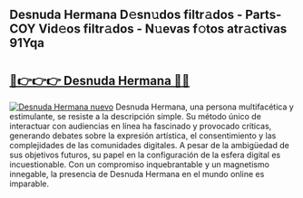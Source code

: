 ## Desnuda Hermana D𝚎sn𝚞dos filtr𝚊dos - Parts-COY Vid𝚎os filtr𝚊dos - N𝚞evas f𝚘tos atr𝚊ctivas 91Yqa

# <h2><a href="http://mb2e9dg.tromn.icu/?c=Desnuda+Hermana">🔗👉👉👉 Desnuda Hermana 🔗🔗</a></h2>

[![Desnuda Hermana nuevo](https://i.imgur.com/pEAQMta.gif)](http://mb2e9dg.tromn.icu/?c=Desnuda+Hermana)
Desnuda Hermana, una persona multifacética y estimulante, se resiste a la descripción simple. Su método único de interactuar con audiencias en línea ha fascinado y provocado críticas, generando debates sobre la expresión artística, el consentimiento y las complejidades de las comunidades digitales. A pesar de la ambigüedad de sus objetivos futuros, su papel en la configuración de la esfera digital es incuestionable. Con un compromiso inquebrantable y un magnetismo innegable, la presencia de Desnuda Hermana en el mundo online es imparable.
